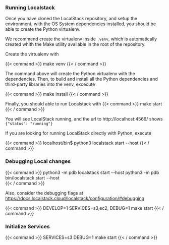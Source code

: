 ### Running Localstack

Once you have cloned the LocalStack repository, and setup the environment, with the OS System dependencies installed,
you should be able to create the Python virtualenv.

We recommend create the virtualenv inside `.venv`, 
which is automatically created whith the Make utility available in the root of the repository.

Create the virtualenv with

{{< command >}}
make venv
{{< / command >}}

 The command above will create the Python virtualenv with the dependencies.
 Then, to build and install all the Python dependencies and third-party libraries into the venv, excecute 
  
{{< command >}}
make install 
{{< / command >}}

Finally, you should able to run Localstack with 
{{< command >}}
make start
{{< / command >}}

You will see LocalStack running, and the url to http://localhost:4566/ shows `{"status": "running"}`

If you are looking for running LocalStack directly with Python, execute
 
{{< command >}}
localhost/bin$ python3 localstack start --host
{{< / command >}}

### Debugging Local changes

{{< command >}}
python3 -m pdb localstack start --host
python3 -m pdb bin/localstack start --host  
{{< / command >}}

Also, consider the debugging flags at
https://docs.localstack.cloud/localstack/configuration/#debugging

{{< command >}}
  DEVELOP=1 SERVICES=s3,ec2, DEBUG=1  make start
{{< / command >}}

### Initialize Services

{{< command >}}
SERVICES=s3 DEBUG=1  make start
{{< / command >}}
